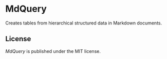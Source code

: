 # MdQuery

Creates tables from hierarchical structured data in Markdown documents.

## License

_MdQuery_ is published under the MIT license.
